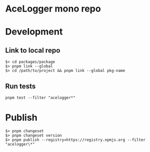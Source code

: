 # AceLogger mono repo

# Development

## Link to local repo

```
$> cd packages/package
$> pnpm link --global
$> cd /path/to/project && pnpm link --global pkg-name
```

## Run tests

```
pnpm test --filter "acelogger*"
```

# Publish

```
$> pnpm changeset
$> pnpm changeset version
$> pnpm publish --registry=https://registry.npmjs.org --filter "acelogger\*"
```
